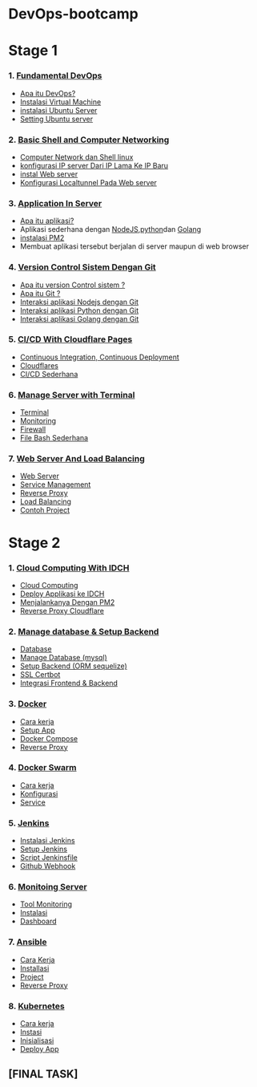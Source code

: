 # DevOps-bootcamp

# Stage 1 
### 1. [Fundamental DevOps](https://github.com/dukun88/DevOps-bootcamp/wiki/Fundamental-DevOps)

* [Apa itu DevOps?](https://github.com/dukun88/DevOps-bootcamp/wiki/Fundamental-DevOps#devops)
* [Instalasi Virtual Machine](https://github.com/dukun88/DevOps-bootcamp/wiki/Fundamental-DevOps#1-install-virtualbox-di-linux-ubuntu-2004)
* [instalasi Ubuntu Server](https://github.com/dukun88/DevOps-bootcamp/wiki/Fundamental-DevOps#2-install-ubuntu-server-di-virtualbox)
* [Setting Ubuntu server](https://github.com/dukun88/DevOps-bootcamp/wiki/Fundamental-DevOps#3-instalasi-dan-setting-ubuntu-server-2204)

### 2. [Basic Shell and Computer Networking](https://github.com/dukun88/DevOps-bootcamp/wiki/Basic-Shell-and-Computer-networking)

* [Computer Network dan Shell linux](https://github.com/dukun88/DevOps-bootcamp/wiki/Basic-Shell-and-Computer-networking#computer-network)
* [konfigurasi IP server Dari IP Lama Ke IP Baru](https://github.com/dukun88/DevOps-bootcamp/wiki/Basic-Shell-and-Computer-networking#mengganti-ip)
* [instal Web server](https://github.com/dukun88/DevOps-bootcamp/wiki/Basic-Shell-and-Computer-networking#menginstall-web-server-apache2)
* [Konfigurasi Localtunnel Pada Web server](https://github.com/dukun88/DevOps-bootcamp/wiki/Basic-Shell-and-Computer-networking#konfigurai-localtunnel-pada-apache2)

### 3. [Application In Server](https://github.com/dukun88/DevOps-bootcamp/wiki/Application-In-Server)

* [Apa itu aplikasi?](https://github.com/dukun88/DevOps-bootcamp/wiki/Application-In-Server#aplikasi)
* Aplikasi sederhana dengan [NodeJS](https://github.com/dukun88/DevOps-bootcamp/wiki/Application-In-Server#nodejs),[python](https://github.com/dukun88/DevOps-bootcamp/wiki/Application-In-Server#python3)dan [Golang](https://github.com/dukun88/DevOps-bootcamp/wiki/Application-In-Server#python3)
* [instalasi PM2](https://github.com/dukun88/DevOps-bootcamp/wiki/Application-In-Server#python3)
* Membuat aplikasi tersebut berjalan di server maupun di web browser

### 4. [Version Control Sistem Dengan Git](https://github.com/dukun88/DevOps-bootcamp/wiki/Version-Control-System-(Git))

* [Apa itu version Control sistem ?](https://github.com/dukun88/DevOps-bootcamp/wiki/Virtual-Control-System-(Git)#Version-control-system)
* [Apa itu Git ?](https://github.com/dukun88/DevOps-bootcamp/wiki/Virtual-Control-System-(Git)#git)
* [Interaksi aplikasi Nodejs dengan Git](https://github.com/dukun88/DevOps-bootcamp/wiki/Virtual-Control-System-(Git)#nodejs-on-github)
* [Interaksi aplikasi Python dengan Git](https://github.com/dukun88/DevOps-bootcamp/wiki/Virtual-Control-System-(Git)#python-on-github)
* [Interaksi aplikasi Golang dengan Git](https://github.com/dukun88/DevOps-bootcamp/wiki/Virtual-Control-System-(Git)#golang-on-github)

### 5. [CI/CD With Cloudflare Pages](https://github.com/dukun88/DevOps-bootcamp/wiki/CI-CD-With-Cloudflare-Pages)

* [Continuous Integration, Continuous Deployment](https://github.com/dukun88/DevOps-bootcamp/wiki/CI-CD-With-Cloudflare-Pages#cicd-continuous-integration-continuous-deployment)
* [Cloudflares](https://github.com/dukun88/DevOps-bootcamp/wiki/CI-CD-With-Cloudflare-Pages#cloudflare-pages)
* [CI/CD Sederhana](https://github.com/dukun88/DevOps-bootcamp/wiki/CI-CD-With-Cloudflare-Pages#set-up-cicd-sederhana-dengan-cloudflare-pages)

### 6. [Manage Server with Terminal](https://github.com/dukun88/DevOps-bootcamp/wiki/Manage-Server-With-Terminal)

* [Terminal](https://github.com/dukun88/DevOps-bootcamp/wiki/Manage-Server-With-Terminal#terminal)
* [Monitoring](https://github.com/dukun88/DevOps-bootcamp/wiki/Manage-Server-With-Terminal#monitoring)
* [Firewall](https://github.com/dukun88/DevOps-bootcamp/wiki/Manage-Server-With-Terminal#firewall)
* [File Bash Sederhana](https://github.com/dukun88/DevOps-bootcamp/wiki/Manage-Server-With-Terminal#file-bash-sederhana)

### 7. [Web Server And Load Balancing](https://github.com/dukun88/DevOps-bootcamp/wiki/Web-Server-and-Load--balancing)

* [Web Server](https://github.com/dukun88/DevOps-bootcamp/wiki/Web-Server-and-Load--balancing#web-server)
* [Service Management](https://github.com/dukun88/DevOps-bootcamp/wiki/Web-Server-and-Load--balancing#service-management)
* [Reverse Proxy](https://github.com/dukun88/DevOps-bootcamp/wiki/Web-Server-and-Load--balancing#reserve-proxy)
* [Load Balancing](https://github.com/dukun88/DevOps-bootcamp/wiki/Web-Server-and-Load--balancing#load-balancing)
* [Contoh Project](https://github.com/dukun88/DevOps-bootcamp/wiki/Web-Server-and-Load--balancing#contoh-project)


# Stage 2

### 1. [Cloud Computing With IDCH](https://github.com/dukun88/DevOps-bootcamp/wiki/Cloud-Computing-With-IDCH)

* [Cloud Computing](https://github.com/dukun88/DevOps-bootcamp/wiki/Cloud-Computing-With-IDCH#cloud-computing)
* [Deploy Applikasi ke IDCH](https://github.com/dukun88/DevOps-bootcamp/wiki/Cloud-Computing-With-IDCH#deploy-applikasi-ke-idch)
* [Menjalankanya Dengan PM2](https://github.com/dukun88/DevOps-bootcamp/wiki/Cloud-Computing-With-IDCH#menjalankan-applikasinya-dengan-pm2)
* [Reverse Proxy Cloudflare](https://github.com/dukun88/DevOps-bootcamp/wiki/Cloud-Computing-With-IDCH#reverse-proxy-cloudflare)

### 2. [Manage database & Setup Backend](https://github.com/dukun88/DevOps-bootcamp/wiki/Manage-Database-&-Setup-Backend)

* [Database](https://github.com/dukun88/DevOps-bootcamp/wiki/Manage-Database-&-Setup-Backend#database)
* [Manage Database (mysql)](https://github.com/dukun88/DevOps-bootcamp/wiki/Manage-Database-&-Setup-Backend#manage-database-mysql)
* [Setup Backend (ORM sequelize)](https://github.com/dukun88/DevOps-bootcamp/wiki/Manage-Database-&-Setup-Backend#setup-backend-sequilize)
* [SSL Certbot](https://github.com/dukun88/DevOps-bootcamp/wiki/Manage-Database-&-Setup-Backend#ssl-certbot)
* [Integrasi Frontend & Backend](https://github.com/dukun88/DevOps-bootcamp/wiki/Manage-Database-&-Setup-Backend#integrasi-frontend--backend)

### 3. [Docker](https://github.com/dukun88/DevOps-bootcamp/wiki/Docker)

* [Cara kerja](https://github.com/dukun88/DevOps-bootcamp/wiki/Docker#cara-kerja-docker)
* [Setup App](https://github.com/dukun88/DevOps-bootcamp/wiki/Docker#setup-frontend-and-backend)
* [Docker Compose](https://github.com/dukun88/DevOps-bootcamp/wiki/Docker#docker-compose)
* [Reverse Proxy](https://github.com/dukun88/DevOps-bootcamp/wiki/Docker#reverse-proxy)

### 4. [Docker Swarm](https://github.com/dukun88/DevOps-bootcamp/wiki/Docker-Swarm)

* [Cara kerja](https://github.com/dukun88/DevOps-bootcamp/wiki/Docker-Swarm#cara-kerja-docker-swarm)
* [Konfigurasi](https://github.com/dukun88/DevOps-bootcamp/wiki/Docker-Swarm#konfigurasi)
* [Service](https://github.com/dukun88/DevOps-bootcamp/wiki/Docker-Swarm#membuat-dan-memecah-sebuah-service-aplikasi)

### 5. [Jenkins](https://github.com/dukun88/DevOps-bootcamp/wiki/Jenkins)

* [Instalasi Jenkins](https://github.com/dukun88/DevOps-bootcamp/wiki/Jenkins#install-jenkins)
* [Setup Jenkins](https://github.com/dukun88/DevOps-bootcamp/wiki/Jenkins#setup-jenkins)
* [Script Jenkinsfile](https://github.com/dukun88/DevOps-bootcamp/wiki/Jenkins#membuat-script)
* [Github Webhook](https://github.com/dukun88/DevOps-bootcamp/wiki/Jenkins#github-webhooks)

### 6. [Monitoing Server](https://github.com/dukun88/DevOps-bootcamp/wiki/Monitoring-Server) 

* [Tool Monitoring](https://github.com/dukun88/DevOps-bootcamp/wiki/Monitoring-Server#tools-monitoring)
* [Instalasi](https://github.com/dukun88/DevOps-bootcamp/wiki/Monitoring-Server#installation)
* [Dashboard](https://github.com/dukun88/DevOps-bootcamp/wiki/Ansible#monitoring-container)


### 7. [Ansible](https://github.com/dukun88/DevOps-bootcamp/wiki/Ansible)

* [Cara Kerja](https://github.com/dukun88/DevOps-bootcamp/wiki/Ansible#cara-kerja)
* [Installasi](https://github.com/dukun88/DevOps-bootcamp/wiki/Ansible#installasi)
* [Project](https://github.com/dukun88/DevOps-bootcamp/wiki/Ansible#project-ansible)
* [Reverse Proxy](https://github.com/dukun88/DevOps-bootcamp/wiki/Ansible#reverse-proxy)

### 8. [Kubernetes](https://github.com/dukun88/DevOps-bootcamp/wiki/Kubernetes)

* [Cara kerja](https://github.com/dukun88/DevOps-bootcamp/wiki/Kubernetes#cara-kerja)
* [Instasi](https://github.com/dukun88/DevOps-bootcamp/wiki/Kubernetes#installasi)
* [Inisialisasi](https://github.com/dukun88/DevOps-bootcamp/wiki/Kubernetes#inisialisasi)
* [Deploy App](https://github.com/dukun88/DevOps-bootcamp/wiki/Kubernetes#deploy-application)

## [FINAL TASK]

